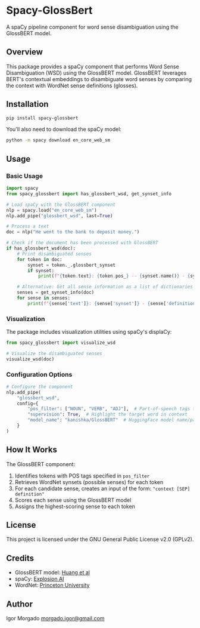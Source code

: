 # Spacy-GlossBert

A spaCy pipeline component for word sense disambiguation using the GlossBERT model.

## Overview

This package provides a spaCy component that performs Word Sense Disambiguation (WSD) using the GlossBERT model. 
GlossBERT leverages BERT's contextual embeddings to disambiguate word senses by comparing the context with WordNet sense definitions (glosses).

## Installation

```bash
pip install spacy-glossbert
```

You'll also need to download the spaCy model:

```bash
python -m spacy download en_core_web_sm
```

## Usage

### Basic Usage

```python
import spacy
from spacy_glossbert import has_glossbert_wsd, get_synset_info

# Load spaCy with the GlossBERT component
nlp = spacy.load("en_core_web_sm")
nlp.add_pipe("glossbert_wsd", last=True)

# Process a text
doc = nlp("He went to the bank to deposit money.")

# Check if the document has been processed with GlossBERT
if has_glossbert_wsd(doc):
    # Print disambiguated senses
    for token in doc:
        synset = token._.glossbert_synset
        if synset:
            print(f"{token.text}: {token.pos_} -- {synset.name()} - {synset.definition()}")

    # Alternative: Get all sense information as a list of dictionaries
    senses = get_synset_info(doc)
    for sense in senses:
        print(f"{sense['text']}: {sense['synset']} - {sense['definition']}")
```

### Visualization

The package includes visualization utilities using spaCy's displaCy:

```python
from spacy_glossbert import visualize_wsd

# Visualize the disambiguated senses
visualize_wsd(doc)
```

### Configuration Options

```python
# Configure the component
nlp.add_pipe(
    "glossbert_wsd",
    config={
        "pos_filter": ["NOUN", "VERB", "ADJ"],  # Part-of-speech tags to process
        "supervision": True,  # Highlight the target word in context
        "model_name": "kanishka/GlossBERT"  # HuggingFace model name/path
    }
)
```

## How It Works

The GlossBERT component:

1. Identifies tokens with POS tags specified in `pos_filter`
2. Retrieves WordNet synsets (possible senses) for each token
3. For each candidate sense, creates an input of the form: `"context [SEP] definition"`
4. Scores each sense using the GlossBERT model
5. Assigns the highest-scoring sense to each token

## License

This project is licensed under the GNU General Public License v2.0 (GPLv2).

## Credits

- GlossBERT model: [Huang et al](https://aclanthology.org/D19-1355/)
- spaCy: [Explosion AI](https://spacy.io/)
- WordNet: [Princeton University](https://wordnet.princeton.edu/) 

## Author

Igor Morgado <morgado.igor@gmail.com> 